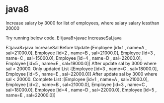 # java8
Increase salary by 3000 for list of employees, where salary salary lessthan 20000

Try running below code.
E:\java8>javac IncreaseSal.java

E:\java8>java IncreaseSal
Before Update:[Employee [id=1 , name=A , sal=21000.0], Employee [id=2 , name=B , sal=21000.0], Employee [id=3 , name=C , sal=15000.0], Employee [id=4 , name=D , sal=22000.0], Employee [id=5 , name=E , sal=19000.0]]
After update sal by 3000 where sal < 20000. Only updated List :[Employee [id=3 , name=C , sal=18000.0], Employee [id=5 , name=E , sal=22000.0]]
After update sal by 3000 where sal < 20000. Complete List :[Employee [id=1 , name=A , sal=21000.0], Employee [id=2 , name=B , sal=21000.0], Employee [id=3 , name=C , sal=18000.0], Employee [id=4 , name=D , sal=22000.0], Employee [id=5 , name=E , sal=22000.0]]
